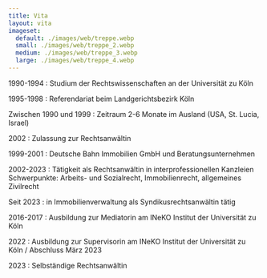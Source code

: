 ```yaml
---
title: Vita
layout: vita
imageset:
  default: ./images/web/treppe.webp
  small: ./images/web/treppe_2.webp
  medium: ./images/web/treppe_3.webp
  large: ./images/web/treppe_4.webp
---
```


1990-1994
: Studium der Rechtswissenschaften an der Universität zu Köln

1995-1998
: Referendariat beim Landgerichtsbezirk Köln

Zwischen 1990 und 1999 
: Zeitraum 2-6 Monate im Ausland (USA, St. Lucia, Israel)

2002
: Zulassung zur Rechtsanwältin 

1999-2001
: Deutsche Bahn Immobilien GmbH und Beratungsunternehmen

2002-2023
: Tätigkeit als Rechtsanwältin in interprofessionellen Kanzleien Schwerpunkte: Arbeits- und Sozialrecht, Immobilienrecht, allgemeines Zivilrecht

Seit 2023
: in Immobilienverwaltung als Syndikusrechtsanwältin tätig

2016-2017
: Ausbildung zur Mediatorin am INeKO Institut der Universität zu Köln

2022
: Ausbildung zur Supervisorin am INeKO Institut der Universität zu Köln / Abschluss März 2023

2023
: Selbständige Rechtsanwältin

